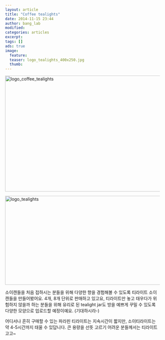 ```yaml
---
layout: article
title: "Coffee tealights"
date: 2014-11-15 23:44
author: bang_lab
modified:
categories: articles
excerpt: 
tags: []
ads: true
image:
  feature:
  teaser: logo_tealights_400x250.jpg
  thumb:
---
```

<a href="https://bybanglab.files.wordpress.com/2014/11/logo_coffee_tealights1.jpg"><img class="alignnone size-full wp-image-54" src="https://bybanglab.files.wordpress.com/2014/11/logo_coffee_tealights1.jpg" alt="logo_coffee_tealights" width="640" height="378" /></a>

<a href="https://bybanglab.files.wordpress.com/2014/11/logo_tealights1.jpg"><img class="alignnone size-full wp-image-59" src="https://bybanglab.files.wordpress.com/2014/11/logo_tealights1.jpg" alt="logo_tealights" width="640" height="290" /></a>

소이캔들을 처음 접하시는 분들을 위해 다양한 향을 경험해볼 수 있도록 티라이트 소이캔들을 만들어봤어요. <i class="_4-k1 img sp_CHjQ01Xff48 sx_9505a2"></i>
4개, 8개 단위로 판매하고 있고요, 티라이트만 놓고 태우다가 위험하지 않을까 하는 분들을 위해 유리로 된 tealight jar도 방을 예쁘게 꾸밀 수 있도록 다양한 모양으로 업로드할 예정이예요. (기대하시라-)

어디서나 흔히 구매할 수 있는 파라핀 티라이트는 지속시간이 짧지만, 소이티라이트는 약 4-5시간까지 태울 수 있답니다.
큰 용량을 선뜻 고르기 어려운 분들께서는 티라이트 고고~
